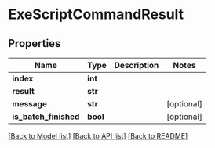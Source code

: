 # ExeScriptCommandResult

## Properties
Name | Type | Description | Notes
------------ | ------------- | ------------- | -------------
**index** | **int** |  | 
**result** | **str** |  | 
**message** | **str** |  | [optional] 
**is_batch_finished** | **bool** |  | [optional] 

[[Back to Model list]](../README.md#documentation-for-models) [[Back to API list]](../README.md#documentation-for-api-endpoints) [[Back to README]](../README.md)



